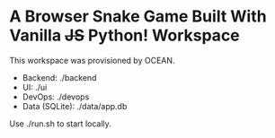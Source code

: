 # A Browser Snake Game Built With Vanilla ~~JS~~ Python! Workspace

This workspace was provisioned by OCEAN.

- Backend: ./backend
- UI: ./ui
- DevOps: ./devops
- Data (SQLite): ./data/app.db

Use ./run.sh to start locally.
